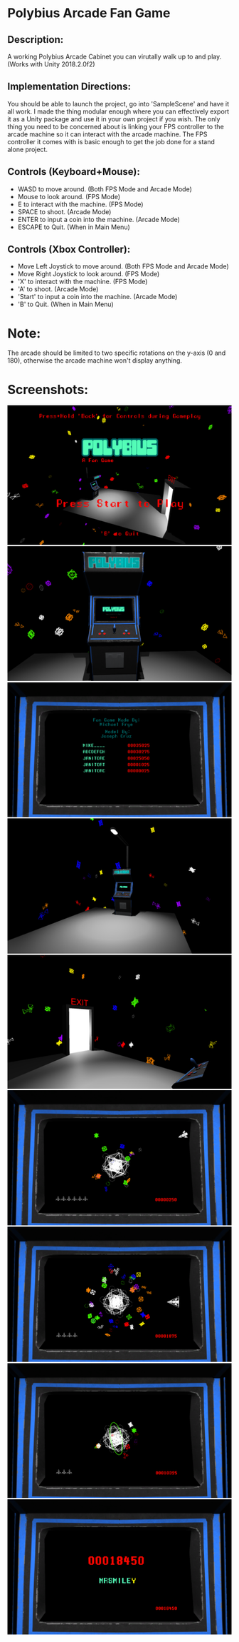 # Polybius Arcade Fan Game

## Description:
  A working Polybius Arcade Cabinet you can virutally walk up to and play. (Works with Unity 2018.2.0f2)

## Implementation Directions:
  You should be able to launch the project, go into 'SampleScene' and have it all work.
I made the thing modular enough where you can effectively export it as a Unity package and use it in your own project if you wish. The only thing you need to be concerned about is linking your FPS controller to the arcade machine so it can interact with the arcade machine.
The FPS controller it comes with is basic enough to get the job done for a stand alone project.

## Controls (Keyboard+Mouse):
  * WASD to move around. (Both FPS Mode and Arcade Mode)
  * Mouse to look around. (FPS Mode)
  * E to interact with the machine. (FPS Mode)
  * SPACE to shoot. (Arcade Mode)
  * ENTER to input a coin into the machine. (Arcade Mode)
  * ESCAPE to Quit. (When in Main Menu)

## Controls (Xbox Controller):
  * Move Left Joystick to move around. (Both FPS Mode and Arcade Mode)
  * Move Right Joystick to look around. (FPS Mode)
  * 'X' to interact with the machine. (FPS Mode)
  * 'A' to shoot. (Arcade Mode)
  * 'Start' to input a coin into the machine. (Arcade Mode)
  * 'B' to Quit. (When in Main Menu)

# Note:
  The arcade should be limited to two specific rotations on the y-axis (0 and 180), otherwise the arcade machine won't display anything.

# Screenshots:
![](ProjectArcade/Build/2019/Screenshots/1.PNG)
![](ProjectArcade/Build/2019/Screenshots/2.PNG)
![](ProjectArcade/Build/2019/Screenshots/3.PNG)
![](ProjectArcade/Build/2019/Screenshots/4.PNG)
![](ProjectArcade/Build/2019/Screenshots/5.PNG)
![](ProjectArcade/Build/2019/Screenshots/6.PNG)
![](ProjectArcade/Build/2019/Screenshots/7.PNG)
![](ProjectArcade/Build/2019/Screenshots/8.PNG)
![](ProjectArcade/Build/2019/Screenshots/9.PNG)
